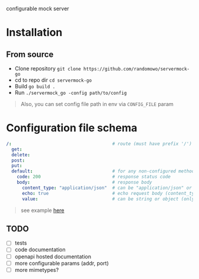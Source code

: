 configurable mock server

# Installation
## From source
- Clone repository `git clone https://github.com/randomowo/servermock-go`
- cd to repo dir `cd servermock-go`
- Build `go build .`
- Run `./servermock_go -config path/to/config`

> Also, you can set config file path in env via `CONFIG_FILE` param

# Configuration file schema
```yaml
/:                                      # route (must have prefix '/')
  get:
  delete:
  post:
  put:
  default:                              # for any non-configured method
    code: 200                           # response status code
    body:                               # response body
      content_type: "application/json"  # can be "application/json" or "text/plain"
      echo: true                        # echo request body (content_type and value will be ignored)
      value:                            # can be string or object (only if application/json used)
```

> see example [here](./examples/config.yaml) 


## TODO
- [ ] tests
- [ ] code documentation
- [ ] openapi hosted documentation
- [ ] more configurable params (addr, port)
- [ ] more mimetypes?
